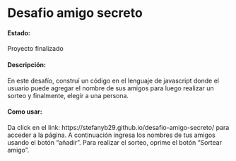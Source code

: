 # Desafio amigo secreto 

#### Estado: 
<p>Proyecto finalizado</p> 

#### Descripción: 
<p> En este desafío, construí un código en el lenguaje de javascript donde el usuario puede agregar el nombre de sus amigos para luego realizar un sorteo y finalmente, elegir a una persona.
</p>
<h4> Como usar:</h4> 

<p> 
Da click en el link: https://stefanyb29.github.io/desafio-amigo-secreto/ para acceder a la página. A continuación ingresa los nombres de tus amigos usando el botón “añadir”. Para realizar el sorteo, oprime el botón “Sortear amigo”. </p>
